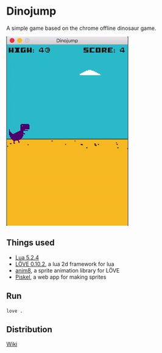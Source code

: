 # Dinojump

A simple game based on the chrome offline dinosaur game.

![](img/dino-jump-progress.gif)

## Things used

+ [Lua 5.2.4](http://www.lua.org/)
+ [LÖVE 0.10.2](https://love2d.org/), a lua 2d framework for lua
+ [anim8](https://github.com/kikito/anim8), a sprite animation library for LÖVE
+ [Piskel](http://www.piskelapp.com/), a web app for making sprites

## Run
```
love .
```

## Distribution
[Wiki](https://love2d.org/wiki/Game_Distribution)
